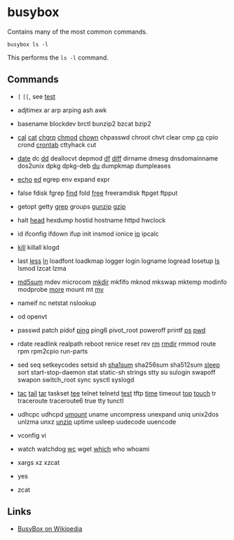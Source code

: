 # busybox

Contains many of the most common commands.

	busybox ls -l

This performs the `ls -l` command.


## Commands

- `[` `[[`, see [test](../test/)

- adjtimex ar arp arping ash awk

- basename blockdev brctl bunzip2 bzcat bzip2

- [cal](../cal/) [cat](../cat/) [chgrp](../chgrp) [chmod](../chmod/)
  [chown](../chown/) chpasswd chroot chvt clear cmp [cp](../cp/) cpio
  crond [crontab](../crontab/) cttyhack cut

- [date](../date/) dc [dd](../dd/) deallocvt depmod [df](../df/)
  [diff](../diff/) dirname dmesg dnsdomainname dos2unix dpkg dpkg-deb
  [du](../du/) dumpkmap dumpleases

- [echo](../echo/) [ed](../ed/) egrep env expand expr
 
- false fdisk fgrep [find](../find/) fold [free](../free/) freeramdisk
  ftpget ftpput
 
- getopt getty [grep](../grep/) groups [gunzip](../gunzip/)
  [gzip](../gzip/)

- halt [head](../head/) hexdump hostid hostname httpd hwclock

- id ifconfig ifdown ifup init insmod ionice [ip](../ip/) ipcalc

- [kill](../kill/) killall klogd

- last [less](../less/) [ln](../ln/) loadfont loadkmap logger login
  logname logread losetup [ls](../ls/) lsmod lzcat lzma

- [md5sum](../md5sum/) mdev microcom [mkdir](../mkdir/) mkfifo mknod
  mkswap mktemp modinfo modprobe [more](../more/) mount mt [mv](../mv/)

- nameif nc netstat nslookup

- od openvt

- passwd patch pidof [ping](../ping/) ping6 pivot_root poweroff printf
  [ps](../ps/) [pwd](../pwd/)

- rdate readlink realpath reboot renice reset rev [rm](../rm/)
  [rmdir](../rmdir/) rmmod route rpm rpm2cpio run-parts

- sed seq setkeycodes setsid sh [sha1sum](../sha1sum/) sha256sum
  sha512sum [sleep](../sleep/) sort start-stop-daemon stat static-sh
  strings stty su sulogin swapoff swapon switch_root sync sysctl syslogd

- [tac](../tac/) [tail](../tail/) [tar](../tar/) taskset [tee](../tee/)
  telnet telnetd [test](../test/) tftp [time](../time/) timeout
  [top](../top/) [touch](../touch/) tr traceroute traceroute6 true tty
  tunctl

- udhcpc udhcpd [umount](../umount/) uname uncompress unexpand uniq
  unix2dos unlzma unxz [unzip](../unzip/) uptime usleep uudecode
  uuencode

- vconfig vi

- watch watchdog [wc](../wc/) wget [which](../which/) who whoami

- xargs xz xzcat

- yes

- zcat


## Links

- [BusyBox on Wikipedia](https://en.wikipedia.org/wiki/BusyBox)

